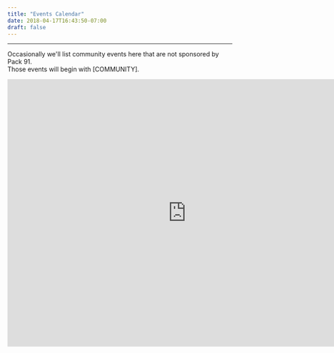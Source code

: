 ```yaml
---
title: "Events Calendar"
date: 2018-04-17T16:43:50-07:00
draft: false
---
```


---

Occasionally we'll list community events here that are not sponsored by Pack 91.  
Those events will begin with [COMMUNITY].

<div class="calendar-container">
<iframe src="https://calendar.google.com/calendar/embed?showTitle=0&amp;showCalendars=0&amp;mode=AGENDA&amp;height=600&amp;wkst=1&amp;bgcolor=%23ffffff&amp;src=8erjh6chau1fm4rq5ndfhi1rpg%40group.calendar.google.com&amp;color=%2323164E&amp;ctz=America%2FLos_Angeles" style="border-width:0" width="800" height="600" frameborder="0" scrolling="no"></iframe>
</div>
